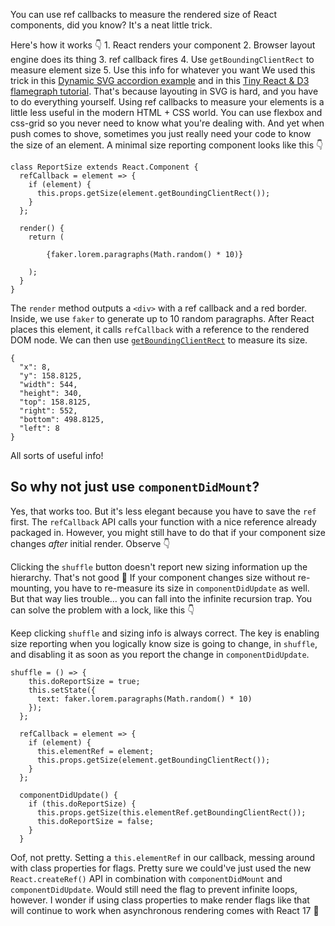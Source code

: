 You can use ref callbacks to measure the rendered size of React components, did you know? It's a neat little trick.

Here's how it works 👇 1. React renders your component 2. Browser layout engine does its thing 3. ref callback fires 4. Use `getBoundingClientRect` to measure element size 5. Use this info for whatever you want We used this trick in this [Dynamic SVG accordion example](https://swizec.com/blog/build-animated-accordion-react-d3/swizec/8418) and in this [Tiny React & D3 flamegraph tutorial](https://swizec.com/blog/tiny-react-d3-flamegraph-tutorial/swizec/8440). That's because layouting in SVG is hard, and you have to do everything yourself. Using ref callbacks to measure your elements is a little less useful in the modern HTML + CSS world. You can use flexbox and css-grid so you never need to know what you're dealing with. And yet when push comes to shove, sometimes you just really need your code to know the size of an element. A minimal size reporting component looks like this 👇

```
class ReportSize extends React.Component {
  refCallback = element => {
    if (element) {
      this.props.getSize(element.getBoundingClientRect());
    }
  };

  render() {
    return (
      
        {faker.lorem.paragraphs(Math.random() * 10)}
      
    );
  }
}
```

The `render` method outputs a `<div>` with a ref callback and a red border. Inside, we use `faker` to generate up to 10 random paragraphs. After React places this element, it calls `refCallback` with a reference to the rendered DOM node. We can then use [`getBoundingClientRect`](https://developer.mozilla.org/en-US/docs/Web/API/Element/getBoundingClientRect) to measure its size.

```
{
  "x": 8,
  "y": 158.8125,
  "width": 544,
  "height": 340,
  "top": 158.8125,
  "right": 552,
  "bottom": 498.8125,
  "left": 8
}
```

All sorts of useful info!

## So why not just use `componentDidMount`?

Yes, that works too. But it's less elegant because you have to save the `ref` first. The `refCallback` API calls your function with a nice reference already packaged in. However, you might still have to do that if your component size changes *after* initial render. Observe 👇

Clicking the `shuffle` button doesn't report new sizing information up the hierarchy. That's not good 🤔 If your component changes size without re-mounting, you have to re-measure its size in `componentDidUpdate` as well. But that way lies trouble… you can fall into the infinite recursion trap. You can solve the problem with a lock, like this 👇

Keep clicking `shuffle` and sizing info is always correct. The key is enabling size reporting when you logically know size is going to change, in `shuffle`, and disabling it as soon as you report the change in `componentDidUpdate`.

```
shuffle = () => {
    this.doReportSize = true;
    this.setState({
      text: faker.lorem.paragraphs(Math.random() * 10)
    });
  };

  refCallback = element => {
    if (element) {
      this.elementRef = element;
      this.props.getSize(element.getBoundingClientRect());
    }
  };

  componentDidUpdate() {
    if (this.doReportSize) {
      this.props.getSize(this.elementRef.getBoundingClientRect());
      this.doReportSize = false;
    }
  }
```

Oof, not pretty. Setting a `this.elementRef` in our callback, messing around with class properties for flags. Pretty sure we could've just used the new `React.createRef()` API in combination with `componentDidMount` and `componentDidUpdate`. Would still need the flag to prevent infinite loops, however. I wonder if using class properties to make render flags like that will continue to work when asynchronous rendering comes with React 17 🤔